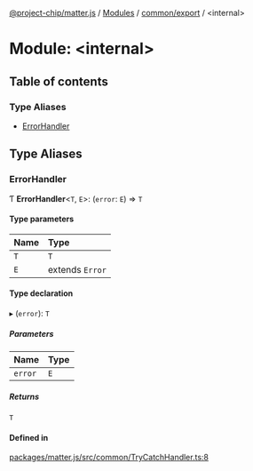 [@project-chip/matter.js](../README.md) / [Modules](../modules.md) / [common/export](common_export.md) / \<internal\>

# Module: \<internal\>

## Table of contents

### Type Aliases

- [ErrorHandler](common_export._internal_.md#errorhandler)

## Type Aliases

### ErrorHandler

Ƭ **ErrorHandler**\<`T`, `E`\>: (`error`: `E`) => `T`

#### Type parameters

| Name | Type |
| :------ | :------ |
| `T` | `T` |
| `E` | extends `Error` |

#### Type declaration

▸ (`error`): `T`

##### Parameters

| Name | Type |
| :------ | :------ |
| `error` | `E` |

##### Returns

`T`

#### Defined in

[packages/matter.js/src/common/TryCatchHandler.ts:8](https://github.com/project-chip/matter.js/blob/6d3b6a5d957d88a9231d6ecab4bb41f8133112be/packages/matter.js/src/common/TryCatchHandler.ts#L8)
